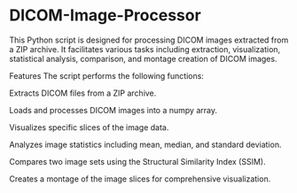 # DICOM-Image-Processor

This Python script is designed for processing DICOM images extracted from a ZIP archive. It facilitates various tasks including extraction, visualization, statistical analysis, comparison, and montage creation of DICOM images.

Features
The script performs the following functions:

Extracts DICOM files from a ZIP archive.

Loads and processes DICOM images into a numpy array.

Visualizes specific slices of the image data.

Analyzes image statistics including mean, median, and standard deviation.

Compares two image sets using the Structural Similarity Index (SSIM).

Creates a montage of the image slices for comprehensive visualization.
